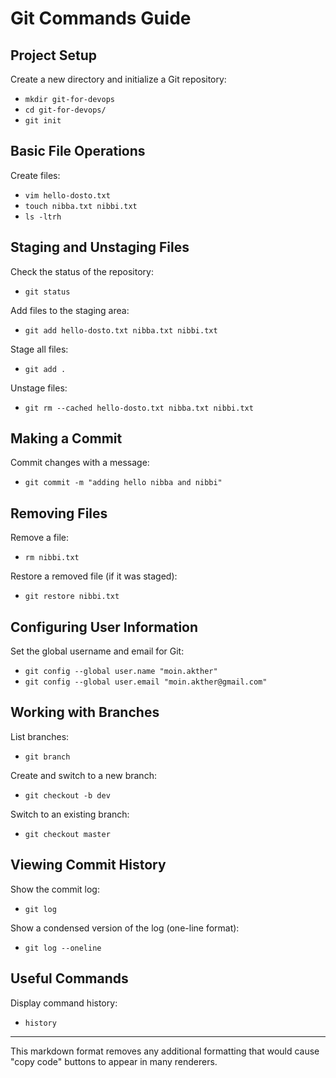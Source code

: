 # Git Commands Guide

## Project Setup

Create a new directory and initialize a Git repository:

- `mkdir git-for-devops`
- `cd git-for-devops/`
- `git init`

## Basic File Operations

Create files:

- `vim hello-dosto.txt`
- `touch nibba.txt nibbi.txt`
- `ls -ltrh`

## Staging and Unstaging Files

Check the status of the repository:

- `git status`

Add files to the staging area:

- `git add hello-dosto.txt nibba.txt nibbi.txt`

Stage all files:

- `git add .`

Unstage files:

- `git rm --cached hello-dosto.txt nibba.txt nibbi.txt`

## Making a Commit

Commit changes with a message:

- `git commit -m "adding hello nibba and nibbi"`

## Removing Files

Remove a file:

- `rm nibbi.txt`

Restore a removed file (if it was staged):

- `git restore nibbi.txt`

## Configuring User Information

Set the global username and email for Git:

- `git config --global user.name "moin.akther"`
- `git config --global user.email "moin.akther@gmail.com"`

## Working with Branches

List branches:

- `git branch`

Create and switch to a new branch:

- `git checkout -b dev`

Switch to an existing branch:

- `git checkout master`

## Viewing Commit History

Show the commit log:

- `git log`

Show a condensed version of the log (one-line format):

- `git log --oneline`

## Useful Commands

Display command history:

- `history`

---

This markdown format removes any additional formatting that would cause "copy code" buttons to appear in many renderers.
